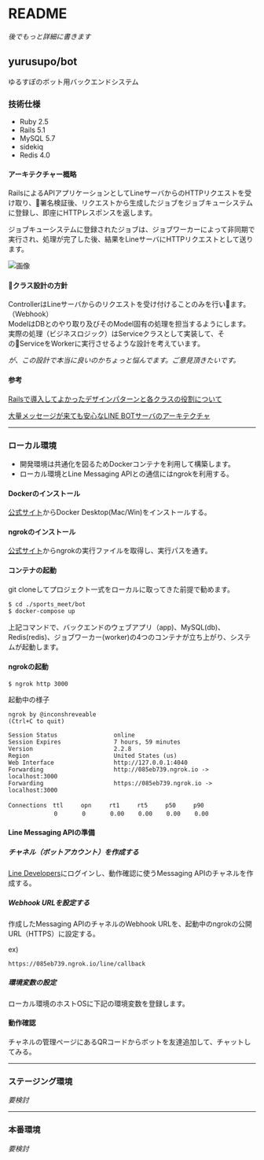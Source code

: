 # README
*後でもっと詳細に書きます*

## yurusupo/bot

ゆるすぽのボット用バックエンドシステム

### 技術仕様
* Ruby 2.5
* Rails 5.1
* MySQL 5.7
* sidekiq
* Redis 4.0

#### アーキテクチャー概略

RailsによるAPIアプリケーションとしてLineサーバからのHTTPリクエストを受け取り、署名検証後、リクエストから生成したジョブをジョブキューシステムに登録し、即座にHTTPレスポンスを返します。

ジョブキューシステムに登録されたジョブは、ジョブワーカーによって非同期で実行され、処理が完了した後、結果をLineサーバにHTTPリクエストとして送ります。

![画像](https://dl.dropboxusercontent.com/s/jd4q7y0rom6vn2q/yuruspo_flow.png)

#### クラス設計の方針

ControllerはLineサーバからのリクエストを受け付けることのみを行います。（Webhook）<br />
ModelはDBとのやり取り及びそのModel固有の処理を担当するようにします。<br />
実際の処理（ビジネスロジック）はServiceクラスとして実装して、そのServiceをWorkerに実行させるような設計を考えています。

*が、この設計で本当に良いのかちょっと悩んでます。ご意見頂きたいです。*


#### 参考
[Railsで導入してよかったデザインパターンと各クラスの役割について](http://masato-hi.hatenablog.jp/entry/2016/03/19/161712)

[大量メッセージが来ても安心なLINE BOTサーバのアーキテクチャ](https://qiita.com/yoichiro6642/items/6d4c7309210af20a5c8f)

<hr />

### ローカル環境

* 開発環境は共通化を図るためDockerコンテナを利用して構築します。
* ローカル環境とLine Messaging APIとの通信にはngrokを利用する。

#### Dockerのインストール

[公式サイト](https://www.docker.com/products/docker-desktop)からDocker Desktop(Mac/Win)をインストールする。

#### ngrokのインストール

[公式サイト](https://ngrok.com/)からngrokの実行ファイルを取得し、実行パスを通す。


#### コンテナの起動

git cloneしてプロジェクト一式をローカルに取ってきた前提で勧めます。

```sh
$ cd ./sports_meet/bot
$ docker-compose up
```

上記コマンドで、バックエンドのウェブアプリ（app)、MySQL(db)、Redis(redis)、ジョブワーカー(worker)の4つのコンテナが立ち上がり、システムが起動します。

#### ngrokの起動

```sh
$ ngrok http 3000
```

起動中の様子
```
ngrok by @inconshreveable                                       (Ctrl+C to quit)

Session Status                online
Session Expires               7 hours, 59 minutes
Version                       2.2.8
Region                        United States (us)
Web Interface                 http://127.0.0.1:4040
Forwarding                    http://085eb739.ngrok.io -> localhost:3000
Forwarding                    https://085eb739.ngrok.io -> localhost:3000

Connections　ttl     opn     rt1     rt5     p50     p90
        　　　0       0       0.00    0.00    0.00    0.00
```

#### Line Messaging APIの準備

##### チャネル（ボットアカウント）を作成する

[Line Developers](https://developers.line.me/ja/)にログインし、動作確認に使うMessaging APIのチャネルを作成する。

##### Webhook URLを設定する

作成したMessaging APIのチャネルのWebhook URLを、起動中のngrokの公開URL（HTTPS）に設定する。

ex)
```
https://085eb739.ngrok.io/line/callback
```

##### 環境変数の設定

ローカル環境のホストOSに下記の環境変数を登録します。



#### 動作確認

チャネルの管理ページにあるQRコードからボットを友達追加して、チャットしてみる。

<hr />

### ステージング環境
*要検討*

<hr />

### 本番環境

*要検討*